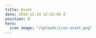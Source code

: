 ```yaml
---
title: Asset
date: 2019-11-14 12:32:00 Z
position: 0
hero:
  icon image: "/uploads/icon-asset.png"
---
```


